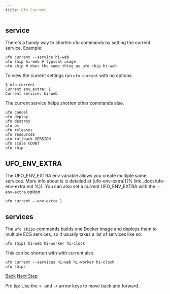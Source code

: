 ```yaml
---
title: Ufo Current
---
```


## service

There's a handy way to shorten ufo commands by setting the current service.  Example:

    ufo current --service hi-web
    ufo ship hi-web # typical usage
    ufo ship # does the same thing as ufo ship hi-web

To view the current settings run `ufo current` with no options.

    $ ufo current
    Current env_extra: 1
    Current service: hi-web

The current service helps shorten other commands also.

    ufo cancel
    ufo deploy
    ufo destroy
    ufo ps
    ufo releases
    ufo resources
    ufo rollback VERSION
    ufo scale COUNT
    ufo ship

## UFO_ENV_EXTRA

The UFO_ENV_EXTRA env variable allows you create multiple same services.  More info about is is detailed at [ufo-env-extra]({% link _docs/ufo-env-extra.md %}).  You can also set a current UFO_ENV_EXTRA with the `--env-extra` option.

    ufo current --env-extra 1

## services

The `ufo ships` commands builds one Docker image and deploys them to multiple ECS services, so it usually takes a list of services like so:

    ufo ships hi-web hi-worker hi-clock

This can be shorten with with current also.

    ufo current --services hi-web hi-worker hi-clock
    ufo ships

<a id="prev" class="btn btn-basic" href="{% link _docs/params.md %}">Back</a>
<a id="next" class="btn btn-primary" href="{% link _docs/variables.md %}">Next Step</a>
<p class="keyboard-tip">Pro tip: Use the <- and -> arrow keys to move back and forward.</p>
